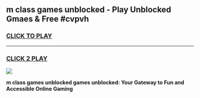 
## m class games unblocked - Play Unblocked Gmaes & Free #cvpvh
<h3>
<a href="https://news.freeplayer.one?title=m_class_games_unblocked&ref=03M">CLICK TO PLAY</a></h3>
<hr>

<h3>
<a href="https://news.freeplayer.one?title=m_class_games_unblocked&ref=03M">CLICK 2 PLAY</a>
  
</h3>

<a href="https://news.freeplayer.one?title=m_class_games_unblocked&ref=03M"><img src="https://clearcache.store/games.png"></a>


**m class games unblocked games unblocked: Your Gateway to Fun and Accessible Online Gaming**
